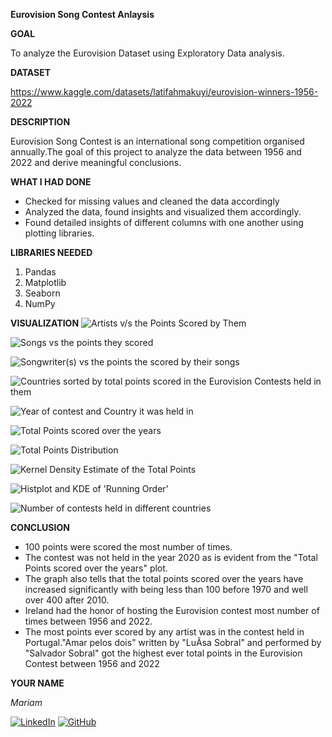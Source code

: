 

**Eurovision Song Contest Anlaysis**

**GOAL**

To analyze the Eurovision Dataset using Exploratory Data analysis.

**DATASET**

https://www.kaggle.com/datasets/latifahmakuyi/eurovision-winners-1956-2022

**DESCRIPTION**

Eurovision Song Contest is an international song competition organised annually.The goal of this project to analyze the data between 1956 and 2022 and derive meaningful conclusions.

**WHAT I HAD DONE**

* Checked for missing values and cleaned the data accordingly
* Analyzed the data, found insights and visualized them accordingly.
* Found detailed insights of different columns with one another using plotting libraries.


**LIBRARIES NEEDED**

1. Pandas
2. Matplotlib
3. Seaborn
4. NumPy

**VISUALIZATION**
![Artists v/s the Points Scored by Them](<../Images/Artists vs the points scored by them.png>)

![Songs vs the points they scored](<../Images/Songs vs the points they scored.png>)

![Songwriter(s) vs the points the scored by their songs](<../Images/Songwriter(s) vs the points the scored by their songs.png>)


![Countries sorted by total points scored in the Eurovision Contests held in them](<../Images/Countries sorted by total points scored in the Eurovision Contests held in them'.png>)

![Year of contest and Country it was held in](<../Images/year of contest and country it was held in.png>)

![Total Points scored over the years](<../Images/Total Points scored over the years.png>)

![Total Points Distribution](<../Images/Total Points Distribution.png>)

![Kernel Density Estimate of the Total Points](<../Images/Kernel Density Estimate of the Total Points.png>)

![Histplot and KDE of 'Running Order'](<../Images/Histplot and KDE of 'Running Order'.png>)

![Number of contests held in different countries](<../Images/Number of contests held in different countries.png>)


**CONCLUSION**

- 100 points were scored the most number of times.
-  The contest was not held in the year 2020 as is evident from the "Total Points scored over the years" plot.
-   The graph also tells that the total points scored over the years have increased significantly with being less than 100 before 1970 and well over 400 after 2010.
- Ireland had the honor of hosting the Eurovision contest most number of times between 1956 and 2022.
- The most points ever scored by any artist was in the contest held in Portugal."Amar pelos dois" written by "LuÃ­sa Sobral" and performed by "Salvador Sobral" got the highest ever total points in the Eurovision Contest between 1956 and 2022

**YOUR NAME**

*Mariam*

[![LinkedIn](https://img.shields.io/badge/linkedin-%230077B5.svg?style=for-the-badge&logo=linkedin&logoColor=white)](https://www.linkedin.com/in/mariam-m7084)  [![GitHub](https://img.shields.io/badge/github-%23121011.svg?style=for-the-badge&logo=github&logoColor=white)](https://github.com/mariam7084/)

